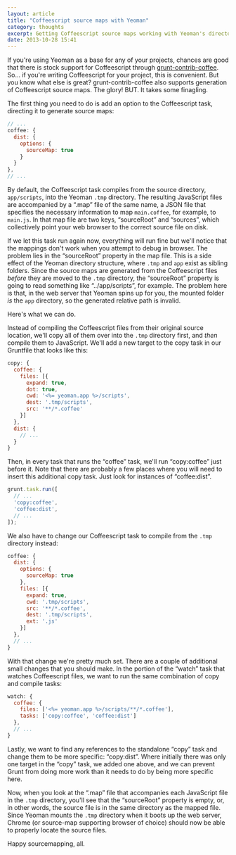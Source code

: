 ```yaml
---
layout: article
title: "Coffeescript source maps with Yeoman"
category: thoughts
excerpt: Getting Coffeescript source maps working with Yeoman's directory structure.
date: 2013-10-28 15:41
---
```

If you're using Yeoman as a base for any of your projects, chances are good that there is stock support for Coffeescript through [grunt-contrib-coffee](https://github.com/gruntjs/grunt-contrib-coffee). So… if you're writing Coffeescript for your project, this is convenient. But you know what else is great? grunt-contrib-coffee also supports generation of Coffeescript source maps. The glory! BUT. It takes some finagling.

The first thing you need to do is add an option to the Coffeescript task, directing it to generate source maps:

```js
// ...
coffee: {
  dist: {
    options: {
      sourceMap: true
    }
  }
},
// ...
```

By default, the Coffeescript task compiles from the source directory, ```app/scripts```, into the Yeoman ```.tmp``` directory. The resulting JavaScript files are accompanied by a “.map” file of the same name, a JSON file that specifies the necessary information to map ```main.coffee```, for example, to ```main.js```. In that map file are two keys, “sourceRoot” and “sources”, which collectively point your web browser to the correct source file on disk.

If we let this task run again now, everything will run fine but we'll notice that the mappings don't work when you attempt to debug in browser. The problem lies in the “sourceRoot” property in the map file. This is a side effect of the Yeoman directory structure, where ```.tmp``` and ```app``` exist as sibling folders. Since the source maps are generated from the Coffeescript files *before* they are moved to the ```.tmp``` directory, the “sourceRoot” property is going to read something like “../app/scripts”, for example. The problem here is that, in the web server that Yeoman spins up for you, the mounted folder *is* the ```app``` directory, so the generated relative path is invalid.

Here's what we can do.

Instead of compiling the Coffeescript files from their original source location, we'll copy all of them over into the ```.tmp``` directory first, and *then* compile them to JavaScript. We'll add a new target to the copy task in our Gruntfile that looks like this:

```js
copy: {
  coffee: {
    files: [{
      expand: true,
      dot: true,
      cwd: '<%= yeoman.app %>/scripts',
      dest: '.tmp/scripts',
      src: '**/*.coffee'
    }]
  },
  dist: {
    // ...
  }
}
```

Then, in every task that runs the “coffee” task, we'll run “copy:coffee” just before it. Note that there are probably a few places where you will need to insert this additional copy task. Just look for instances of “coffee:dist”.

```js
grunt.task.run([
  // ...
  'copy:coffee',
  'coffee:dist',
  // ...
]);
```

We also have to change our Coffeescript task to compile from the ```.tmp``` directory instead:

```js
coffee: {
  dist: {
    options: {
      sourceMap: true
    },
    files: [{
      expand: true,
      cwd: '.tmp/scripts',
      src: '**/*.coffee',
      dest: '.tmp/scripts',
      ext: '.js'
    }]
  },
  // ...
}
```

With that change we're pretty much set. There are a couple of additional small changes that you should make. In the portion of the “watch” task that watches Coffeescript files, we want to run the same combination of copy and compile tasks:

```js
watch: {
  coffee: {
    files: ['<%= yeoman.app %>/scripts/**/*.coffee'],
    tasks: ['copy:coffee', 'coffee:dist']
  },
  // ...
}
```

Lastly, we want to find any references to the standalone “copy” task and change them to be more specific: “copy:dist”. Where initially there was only one target in the “copy” task, we added one above, and we can prevent Grunt from doing more work than it needs to do by being more specific here.

Now, when you look at the “.map” file that accompanies each JavaScript file in the ```.tmp``` directory, you'll see that the “sourceRoot” property is empty, or, in other words, the source file is in the same directory as the mapped file. Since Yeoman mounts the ```.tmp``` directory when it boots up the web server, Chrome (or source-map supporting browser of choice) should now be able to properly locate the source files.

Happy sourcemapping, all.
